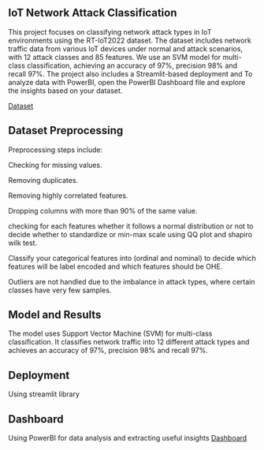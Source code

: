 ## IoT Network Attack Classification
This project focuses on classifying network attack types in IoT environments using the RT-IoT2022 dataset. The dataset includes network traffic data from various IoT devices under normal and attack scenarios, with 12 attack classes and 85 features. We use an SVM model for multi-class classification, achieving an accuracy of 97%, precision 98% and recall 97%. The project also includes a Streamlit-based deployment and To analyze data with PowerBI, open the PowerBI Dashboard file and explore the insights based on your dataset.

[Dataset](https://www.kaggle.com/datasets/joebeachcapital/real-time-internet-of-things-rt-iot2022)

## Dataset Preprocessing
Preprocessing steps include:

Checking for missing values.

Removing duplicates.

Removing highly correlated features.

Dropping columns with more than 90% of the same value.

checking for each features whether it follows a normal distribution or not to decide whether to standardize or min-max scale using QQ plot and shapiro wilk test.

Classify your categorical features into (ordinal and nominal) to decide which features will be label encoded and which features should be OHE.

Outliers are not handled due to the imbalance in attack types, where certain classes have very few samples.

## Model and Results
The model uses Support Vector Machine (SVM) for multi-class classification. It classifies network traffic into 12 different attack types and achieves an accuracy of 97%, precision 98% and recall 97%.

## Deployment 
Using streamlit library

## Dashboard
Using PowerBI for data analysis and extracting useful insights
[Dashboard](https://fcibuedu-my.sharepoint.com/:u:/g/personal/radwa403485_fci_bu_edu_eg/ETPro0nBh4hNhOJB6lTPcdEBdI9iA8DFAr1QFb29c0JUHg?e=fJaaiC)
